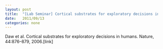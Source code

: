 ```yaml
---
layout: post
title:  "[Lab Seminar] Cortical substrates for exploratory decisions in humans"
date:   2011/09/13
categories: none
---
```








Daw et al. Cortical substrates for exploratory decisions in humans. Nature, 44:876–879, 2006.[link]







 

